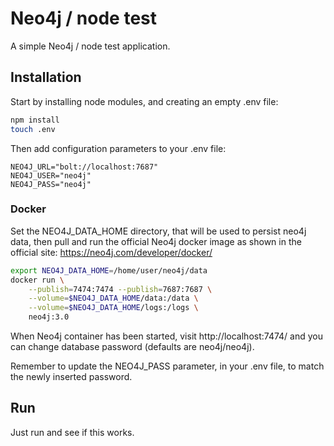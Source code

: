 # Neo4j / node test

A simple Neo4j / node test application.

## Installation

Start by installing node modules, and creating an empty .env file:

```bash
npm install
touch .env
```

Then add configuration parameters to your .env file:
```
NEO4J_URL="bolt://localhost:7687"
NEO4J_USER="neo4j"
NEO4J_PASS="neo4j"
```

### Docker

Set the NEO4J_DATA_HOME directory, that will be used to persist neo4j data, then pull and run the official Neo4j docker image as shown in the official site: https://neo4j.com/developer/docker/

```bash
export NEO4J_DATA_HOME=/home/user/neo4j/data
docker run \
    --publish=7474:7474 --publish=7687:7687 \
    --volume=$NEO4J_DATA_HOME/data:/data \
    --volume=$NEO4J_DATA_HOME/logs:/logs \
    neo4j:3.0
```

When Neo4j container has been started, visit http://localhost:7474/ and you can change database password (defaults are neo4j/neo4j).

Remember to update the NEO4J_PASS parameter, in your .env file, to match the newly inserted password.

## Run

Just run and see if this works.
